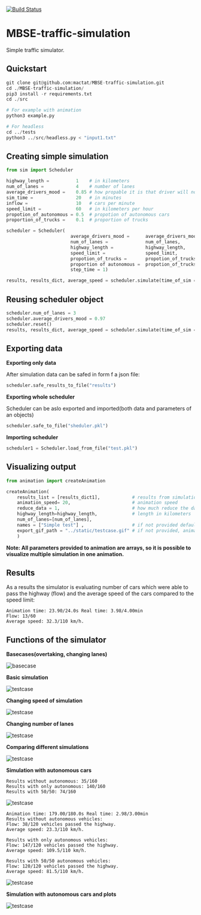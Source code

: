 [![Build Status](https://dev.azure.com/s202609/Other/_apis/build/status/MBSE-traffic-simulation?branchName=master)](https://dev.azure.com/s202609/Other/_build/latest?definitionId=9&branchName=master)
# MBSE-traffic-simulation

Simple traffic simulator.
## Quickstart
```python
git clone git@github.com:mactat/MBSE-traffic-simulation.git
cd ./MBSE-traffic-simulation/
pip3 install -r requirements.txt
cd ./src

# For example with animation
python3 example.py

# For headless
cd ../tests
python3 ../src/headless.py < "input1.txt" 

```

## Creating simple simulation
```python
from sim import Scheduler

highway_length =          1    # in kilometers
num_of_lanes =            4    # number of lanes
average_drivers_mood =    0.85 # how propable it is that driver will not perform any action
sim_time =                20   # in minutes
inflow =                  10   # cars per minute
speed_limit =             60   # in kilometers per hour
propotion_of_autonomous = 0.5  # propotion of autonomous cars
proportion_of_trucks =    0.1  # proportion of trucks 

scheduler = Scheduler(
                        average_drivers_mood =      average_drivers_mood ,
                        num_of_lanes =              num_of_lanes, 
                        highway_length =            highway_length, 
                        speed_limit =               speed_limit,
                        propotion_of_trucks =       propotion_of_trucks,
                        proportion of autonomous =  propotion_of_trucks,
                        step_time = 1)

results, results_dict, average_speed = scheduler.simulate(time_of_sim = sim_time, inflow = inflow)
```

## Reusing scheduler object


```python
scheduler.num_of_lanes = 3
scheduler.average_drivers_mood = 0.97
scheduler.reset()
results, results_dict, average_speed = scheduler.simulate(time_of_sim = sim_time, inflow = inflow)

```
## Exporting data

**Exporting only data**

After simulation data can be safed in form f a json file:

```python
scheduler.safe_results_to_file("results")
```

**Exporting whole scheduler**

Scheduler can be aslo exported and imported(both data and parameters of an objects)

```python
scheduler.safe_to_file("sheduler.pkl")
```

**Importing scheduler**
```python
scheduler1 = Scheduler.load_from_file("test.pkl")
```

## Visualizing output

```python
from animation import createAnimation

createAnimation(
    results_list = [results_dict1],            # results from simulation - multiple can provided for compering simulations
    animation_speed= 20,                       # animation speed
    reduce_data = 1,                           # how much reduce the data, usefull in large datasets
    highway_length=highway_length,             # length in kilometers
    num_of_lanes=[num_of_lanes],
    names = ["Simple test"] ,                  # if not provided default
    export_gif_path = "../static/testcase.gif" # if not provided, animation will be shown in the form of plot
    )
```
**Note: All parameters provided to animation are arrays, so it is possible to visualize multiple simulation in one animation.**
## Results
As a results the simulator is evaluating number of cars which were able to pass the highway (flow) and the average speed of the cars compared to the speed limit:

```
Animation time: 23.90/24.0s Real time: 3.98/4.00min
Flow: 13/60
Average speed: 32.3/110 km/h.
```

## Functions of the simulator

**Basecases(overtaking, changing lanes)**

![basecase](/static/basecase.gif)

**Basic simulation**

![testcase](/static/testcase.gif)

**Changing speed of simulation**

![testcase](/static/speed.gif)

**Changing number of lanes**

![testcase](/static/num_of_lanes.gif)

**Comparing different simulations**

![testcase](/static/multiple.gif)

**Simulation with autonomous cars**

```
Results without autonomous: 35/160
Results with only autonomous: 140/160
Results with 50/50: 74/160
```

![testcase](/static/autonomous.gif)

```
Animation time: 179.00/180.0s Real time: 2.98/3.00min
Results without autonomous vehicles:
Flow: 38/120 vehicles passed the highway.
Average speed: 23.3/110 km/h.

Results with only autonomous vehicles:
Flow: 147/120 vehicles passed the highway.
Average speed: 109.5/110 km/h.

Results with 50/50 autonomous vehicles:
Flow: 120/120 vehicles passed the highway.
Average speed: 81.5/110 km/h.
```

![testcase](/static/autonomous2.gif)


**Simulation with autonomous cars and plots**

![testcase](/static/autonomous_with_plots.gif)




